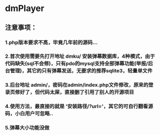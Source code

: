 # dmPlayer
## 注意事项：
### 1.php版本要求不高，毕竟几年前的源码...
### 2.首次使用需要先打开地址 dmku/ 安装弹幕数据库，4种模式，由于代码缺失(sql不会修)，只有pdo的mysql支持全部弹幕功能(举报/后台管理)，其它的只有弹幕发送，无要求的推荐sqlite3，轻量单文件
### 3.后台地址  admin/，密码在admin/index.php文件修改，原来的登录页修好了，但代码太屎，直接删了引用了别人的开源项目
### 4.使用方法，最直接的就是   '安装路径/?url='，其它的可自行翻看源码，小白用户可忽略..
### 5.弹幕大小功能没做
